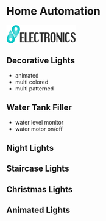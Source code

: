 # Home Automation

![Logo](logo.png)

## Decorative Lights
* animated
* multi colored
* multi patterned

## Water Tank Filler
* water level monitor
* water motor on/off

## Night Lights

## Staircase Lights

## Christmas Lights

## Animated Lights
